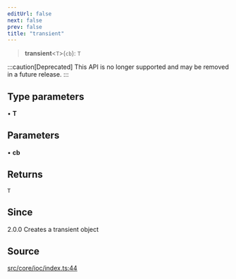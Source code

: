 ```yaml
---
editUrl: false
next: false
prev: false
title: "transient"
---
```


> **transient**\<`T`\>(`cb`): `T`

:::caution[Deprecated]
This API is no longer supported and may be removed in a future release.
:::

## Type parameters

• **T**

## Parameters

• **cb**

## Returns

`T`

## Since

2.0.0
Creates a transient object

## Source

[src/core/ioc/index.ts:44](https://github.com/sern-handler/handler/blob/2120b18c4e53e298bc3568422781c1bda05a7177/src/core/ioc/index.ts#L44)
